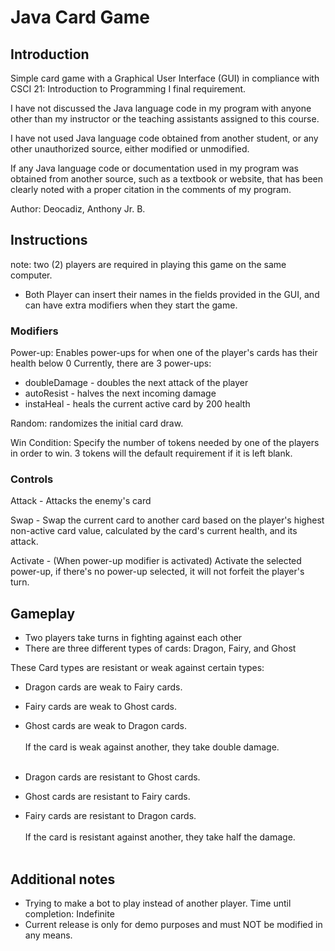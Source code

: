 # Java Card Game

## Introduction 
Simple card game with a Graphical User Interface (GUI) in compliance with CSCI 21: Introduction to Programming I final requirement.

I have not discussed the Java language code in my program with anyone other than my instructor or the teaching assistants assigned to this course.

I have not used Java language code obtained from another student, or any other unauthorized source, either modified or unmodified.

If any Java language code or documentation used in my program was obtained from another source, such as a textbook or website, that has been clearly noted with a proper citation in the comments of my program.

Author: Deocadiz, Anthony Jr. B.

## Instructions
note: two (2) players are required in playing this game on the same computer.

- Both Player can insert their names in the fields provided in the GUI, and can have extra modifiers when they start the game.

### Modifiers
Power-up: Enables power-ups for when one of the player's cards has their health below 0
Currently, there are 3 power-ups:
- doubleDamage - doubles the next attack of the player
- autoResist - halves the next incoming damage
- instaHeal - heals the current active card by 200 health

Random: randomizes the initial card draw.

Win Condition: Specify the number of tokens needed by one of the players in order to win. 3 tokens will the default requirement if it is left blank.

### Controls
Attack - Attacks the enemy's card

Swap - Swap the current card to another card based on the player's highest non-active card value, calculated by the card's current health, and its attack.

Activate - (When power-up modifier is activated) Activate the selected power-up, if there's no power-up selected, it will not forfeit the player's turn.

## Gameplay
- Two players take turns in fighting against each other
- There are three different types of cards: Dragon, Fairy, and Ghost

These Card types are resistant or weak against certain types:
- Dragon cards are weak to Fairy cards.
- Fairy cards are weak to Ghost cards.
- Ghost cards are weak to Dragon cards.
<br></br>If the card is weak against another, they take double damage.<br></br>

- Dragon cards are resistant to Ghost cards.
- Ghost cards are resistant to Fairy cards.
- Fairy cards are resistant to Dragon cards.
<br></br>If the card is resistant against another, they take half the damage.<br></br>

## Additional notes
- Trying to make a bot to play instead of another player. Time until completion: Indefinite
- Current release is only for demo purposes and must NOT be modified in any means.
